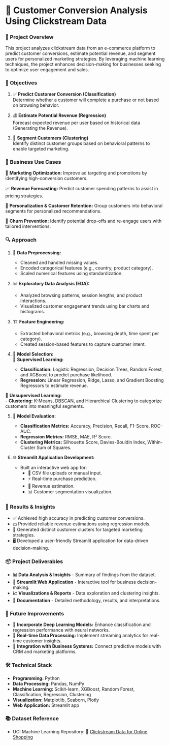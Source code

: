 # **🛒 Customer Conversion Analysis Using Clickstream Data**  

### **📌 Project Overview**  

This project analyzes clickstream data from an e-commerce platform to predict customer conversions, estimate potential revenue, and segment users for personalized marketing strategies. By leveraging machine learning techniques, the project enhances decision-making for businesses seeking to optimize user engagement and sales.  


### **🎯 Objectives** 

1. ✅ __Predict Customer Conversion (Classification)__  
Determine whether a customer will complete a purchase or not based on browsing behavior.  

2. 💰 __Estimate Potential Revenue (Regression)__  
Forecast expected revenue per user based on historical data (Generating the Revenue). 

3. 🧠 __Segment Customers (Clustering)__  
Identify distinct customer groups based on behavioral patterns to enable targeted marketing.  


### **💼 Business Use Cases**  

🎯 __Marketing Optimization:__ Improve ad targeting and promotions by identifying high-conversion customers.  

📈 __Revenue Forecasting:__ Predict customer spending patterns to assist in pricing strategies.  

👤 __Personalization & Customer Retention:__ Group customers into behavioral segments for personalized recommendations.  

🚪 __Churn Prevention:__ Identify potential drop-offs and re-engage users with tailored interventions.  


### **🔍 Approach**  

1.  🧹 __Data Preprocessing:__  
     - Cleaned and handled missing values.  
     - Encoded categorical features (e.g., country, product category).  
     - Scaled numerical features using standardization.  

2.  📊 __Exploratory Data Analysis (EDA):__  
     - Analyzed browsing patterns, session lengths, and product interactions.  
     - Visualized customer engagement trends using bar charts and histograms.  

3.  🏗️ __Feature Engineering:__  
     - Extracted behavioral metrics (e.g., browsing depth, time spent per category).  
     - Created session-based features to capture customer intent.  

4.   🧠  __Model Selection:__  
    🔎 __Supervised Learning:__  
     - **Classification:** Logistic Regression, Decision Trees, Random Forest, and XGBoost to predict purchase likelihood.  
     - **Regression:** Linear Regression, Ridge, Lasso, and Gradient Boosting Regressors to estimate revenue.  

🧩 __Unsupervised Learning:__  
     - **Clustering:** K-Means, DBSCAN, and Hierarchical Clustering to categorize customers into meaningful segments.  

5.  📏 __Model Evaluation:__  
     - **Classification Metrics:** Accuracy, Precision, Recall, F1-Score, ROC-AUC.  
     - **Regression Metrics:** RMSE, MAE, R² Score.  
     - **Clustering Metrics:** Silhouette Score, Davies-Bouldin Index, Within-Cluster Sum of Squares.  

6.  🌐 __Streamlit Application Development:__  
     - Built an interactive web app for:  
       - 📁 CSV file uploads or manual input.  
       - ⚡ Real-time purchase prediction.  
       - 💸 Revenue estimation.  
       - 📊 Customer segmentation visualization.  


### **🧠 Results & Insights**  
- ✅ Achieved high accuracy in predicting customer conversions.  
- 💵 Provided reliable revenue estimations using regression models.  
- 👥 Generated distinct customer clusters for targeted marketing strategies.  
- 🖥️ Developed a user-friendly Streamlit application for data-driven decision-making.  


### **📦 Project Deliverables**  
- **📊 Data Analysis & Insights** - Summary of findings from the dataset.  
- **🔦 Streamlit Web Application** - Interactive tool for business decision-making.  
- **📈 Visualizations & Reports** - Data exploration and clustering insights.  
- **📝 Documentation** - Detailed methodology, results, and interpretations.  


### **🚀 Future Improvements**  
- 🤖 __Incorporate Deep Learning Models:__ Enhance classification and regression performance with neural networks.  
- 📡 __Real-time Data Processing:__ Implement streaming analytics for real-time customer insights.  
- 🔗 __Integration with Business Systems:__ Connect predictive models with CRM and marketing platforms.  


### **🛠️ Technical Stack**  
- **Programming:** Python  
- **Data Processing:** Pandas, NumPy
- **Machine Learning:** Scikit-learn, XGBoost, Random Forest, Classification, Regression, Clustering
- **Visualization:** Matplotlib, Seaborn, Plotly  
- **Web Application:** Streamlit app

### **📚 Dataset Reference**  
- UCI Machine Learning Repository: 🔗 [Clickstream Data for Online Shopping](https://archive.ics.uci.edu/dataset/553/clickstream+data+for+online+shopping)
